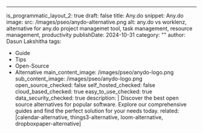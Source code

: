 ---
is_programmatic_layout_2: true
draft: false
title: Any.do
snippet: Any.do
image:
  src: /images/pseo/anydo-alternative.png
  alt: any.do vs worklenz, alternative for any.do project managemet tool, task management, resource management, productivity
publishDate: 2024-10-31
category: ""
author: Dasun Lakshitha
tags:
  - Guide
  - Tips
  - Open-Source
  - Alternative
main_content_image: /images/pseo/anydo-logo.png
sub_content_image: /images/pseo/anydo-logo.png
open_source_checked: false
self_hosted_checked: false
cloud_based_checked: true
easy_to_use_checked: true
data_security_checked: true
description: |
   Discover the best open source alternatives for popular software. Explore our comprehensive guides and find the perfect solution for your needs today.
related: [calendar-alternative, things3-alternative, loom-alternative, dropboxpaper-alternative]